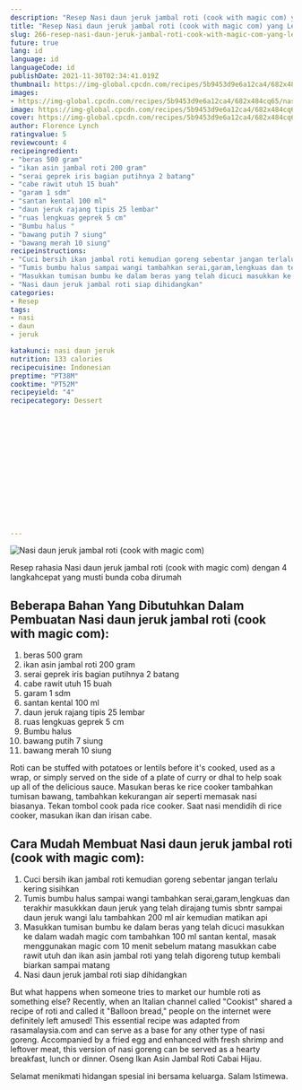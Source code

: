 ```yaml
---
description: "Resep Nasi daun jeruk jambal roti (cook with magic com) yang Lezat"
title: "Resep Nasi daun jeruk jambal roti (cook with magic com) yang Lezat"
slug: 266-resep-nasi-daun-jeruk-jambal-roti-cook-with-magic-com-yang-lezat
future: true
lang: id
language: id
languageCode: id
publishDate: 2021-11-30T02:34:41.019Z 
thumbnail: https://img-global.cpcdn.com/recipes/5b9453d9e6a12ca4/682x484cq65/nasi-daun-jeruk-jambal-roti-cook-with-magic-com-foto-resep-utama.webp
images:
- https://img-global.cpcdn.com/recipes/5b9453d9e6a12ca4/682x484cq65/nasi-daun-jeruk-jambal-roti-cook-with-magic-com-foto-resep-utama.webp
image: https://img-global.cpcdn.com/recipes/5b9453d9e6a12ca4/682x484cq65/nasi-daun-jeruk-jambal-roti-cook-with-magic-com-foto-resep-utama.webp
cover: https://img-global.cpcdn.com/recipes/5b9453d9e6a12ca4/682x484cq65/nasi-daun-jeruk-jambal-roti-cook-with-magic-com-foto-resep-utama.webp
author: Florence Lynch
ratingvalue: 5
reviewcount: 4
recipeingredient:
- "beras 500 gram"
- "ikan asin jambal roti 200 gram"
- "serai geprek iris bagian putihnya 2 batang"
- "cabe rawit utuh 15 buah"
- "garam 1 sdm"
- "santan kental 100 ml"
- "daun jeruk rajang tipis 25 lembar"
- "ruas lengkuas geprek 5 cm"
- "Bumbu halus "
- "bawang putih 7 siung"
- "bawang merah 10 siung"
recipeinstructions:
- "Cuci bersih ikan jambal roti kemudian goreng sebentar jangan terlalu kering sisihkan"
- "Tumis bumbu halus sampai wangi tambahkan serai,garam,lengkuas dan terakhir masukkkan daun jeruk yang telah dirajang tumis sbntr sampai daun jeruk wangi lalu tambahkan 200 ml air kemudian matikan api"
- "Masukkan tumisan bumbu ke dalam beras yang telah dicuci masukkan ke dalam wadah magic com tambahkan 100 ml santan kental, masak menggunakan magic com 10 menit sebelum matang masukkan cabe rawit utuh dan ikan asin jambal roti yang telah digoreng tutup kembali biarkan sampai matang"
- "Nasi daun jeruk jambal roti siap dihidangkan"
categories:
- Resep
tags:
- nasi
- daun
- jeruk

katakunci: nasi daun jeruk 
nutrition: 133 calories
recipecuisine: Indonesian
preptime: "PT38M"
cooktime: "PT52M"
recipeyield: "4"
recipecategory: Dessert


     
    
    
    
    
    
    
    
    
    
    
      
    
---
```



![Nasi daun jeruk jambal roti (cook with magic com)](https://img-global.cpcdn.com/recipes/5b9453d9e6a12ca4/682x484cq65/nasi-daun-jeruk-jambal-roti-cook-with-magic-com-foto-resep-utama.webp)

Resep rahasia Nasi daun jeruk jambal roti (cook with magic com)    dengan 4 langkahcepat yang musti bunda coba dirumah

<!--inarticleads1-->

## Beberapa Bahan Yang Dibutuhkan Dalam Pembuatan Nasi daun jeruk jambal roti (cook with magic com):

1. beras 500 gram
1. ikan asin jambal roti 200 gram
1. serai geprek iris bagian putihnya 2 batang
1. cabe rawit utuh 15 buah
1. garam 1 sdm
1. santan kental 100 ml
1. daun jeruk rajang tipis 25 lembar
1. ruas lengkuas geprek 5 cm
1. Bumbu halus 
1. bawang putih 7 siung
1. bawang merah 10 siung

Roti can be stuffed with potatoes or lentils before it&#39;s cooked, used as a wrap, or simply served on the side of a plate of curry or dhal to help soak up all of the delicious sauce. Masukan beras ke rice cooker tambahkan tumisan bawang, tambahkan kekurangan air seperti memasak nasi biasanya. Tekan tombol cook pada rice cooker. Saat nasi mendidih di rice cooker, masukan ikan dan irisan cabe. 

<!--inarticleads2-->

## Cara Mudah Membuat Nasi daun jeruk jambal roti (cook with magic com):

1. Cuci bersih ikan jambal roti kemudian goreng sebentar jangan terlalu kering sisihkan
1. Tumis bumbu halus sampai wangi tambahkan serai,garam,lengkuas dan terakhir masukkkan daun jeruk yang telah dirajang tumis sbntr sampai daun jeruk wangi lalu tambahkan 200 ml air kemudian matikan api
1. Masukkan tumisan bumbu ke dalam beras yang telah dicuci masukkan ke dalam wadah magic com tambahkan 100 ml santan kental, masak menggunakan magic com 10 menit sebelum matang masukkan cabe rawit utuh dan ikan asin jambal roti yang telah digoreng tutup kembali biarkan sampai matang
1. Nasi daun jeruk jambal roti siap dihidangkan


But what happens when someone tries to market our humble roti as something else? Recently, when an Italian channel called &#34;Cookist&#34; shared a recipe of roti and called it &#34;Balloon bread,&#34; people on the internet were definitely left amused! This essential recipe was adapted from rasamalaysia.com and can serve as a base for any other type of nasi goreng. Accompanied by a fried egg and enhanced with fresh shrimp and leftover meat, this version of nasi goreng can be served as a hearty breakfast, lunch or dinner. Oseng Ikan Asin Jambal Roti Cabai Hijau. 

Selamat menikmati hidangan spesial ini bersama keluarga. Salam Istimewa.
